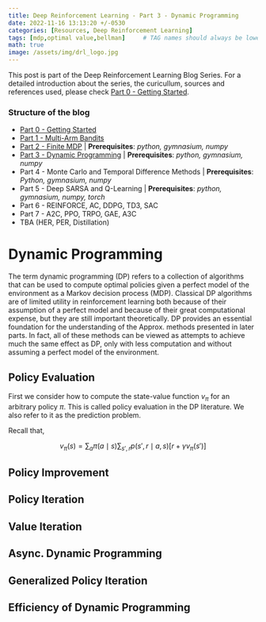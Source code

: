 ```yaml
---
title: Deep Reinforcement Learning - Part 3 - Dynamic Programming
date: 2022-11-16 13:13:20 +/-0530
categories: [Resources, Deep Reinforcement Learning]
tags: [mdp,optimal value,bellman]     # TAG names should always be lowercase
math: true
image: /assets/img/drl_logo.jpg
---
```

This post is part of the Deep Reinforcement Learning Blog Series.  For a detailed introduction about the series, the curicullum, sources and references used, please check [Part 0 - Getting Started](https://textzip.github.io/posts/DRL-0/).

### Structure of the blog 
* [Part 0 - Getting Started](https://textzip.github.io/posts/DRL-0/)
* [Part 1 - Multi-Arm Bandits](https://textzip.github.io/posts/DRL-1/)
* [Part 2 - Finite MDP](https://textzip.github.io/posts/DRL-2/) \| **Prerequisites**: *python, gymnasium, numpy*
* [Part 3 - Dynamic Programming](https://textzip.github.io/posts/DRL-3/) \| **Prerequisites**: *python, gymnasium, numpy*
* Part 4 - Monte Carlo and Temporal Difference Methods \| **Prerequisites**: *Python, gymnasium, numpy*
* Part 5 - Deep SARSA and Q-Learning \| **Prerequisites**: *python, gymnasium, numpy, torch*
* Part 6 - REINFORCE, AC, DDPG, TD3, SAC
* Part 7 - A2C, PPO, TRPO, GAE, A3C
* TBA (HER, PER, Distillation)

# Dynamic Programming
The term dynamic programming (DP) refers to a collection of algorithms that can be used to compute optimal policies given a perfect model of the environment as a Markov decision process (MDP). Classical DP algorithms are of limited utility in reinforcement learning both because of their assumption of a perfect model and because of their great computational expense, but they are still important theoretically. DP provides an essential foundation for the understanding of the Approx. methods presented in later parts. In
fact, all of these methods can be viewed as attempts to achieve much the same effect as DP, only with less computation and without assuming a perfect model of the environment.

## Policy Evaluation 
First we consider how to compute the state-value function $v_\pi$ for an arbitrary policy $\pi$. This is called policy evaluation in the DP literature. We also refer to it as the prediction problem.

Recall that, 

$$v_\pi(s) = \sum_{a}\pi(a\mid s)\sum_{s',r} p(s',r\mid a,s)[r+\gamma v_\pi(s')] $$

## Policy Improvement 

## Policy Iteration

## Value Iteration

## Async. Dynamic Programming

## Generalized Policy Iteration

## Efficiency of Dynamic Programming